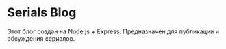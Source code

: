 # Serials Blog

Этот блог создан на Node.js + Express. Предназначен для публикации и обсуждения сериалов.

